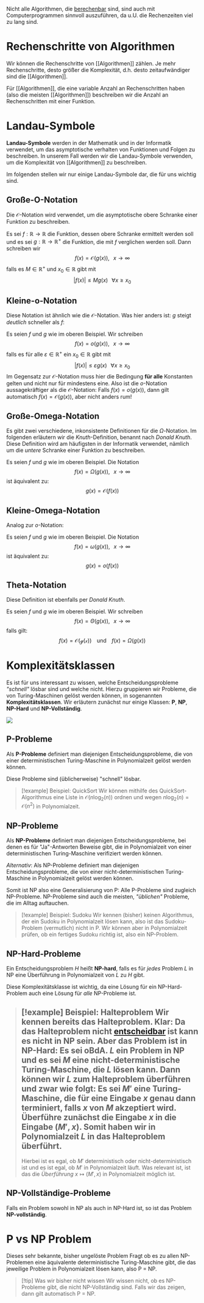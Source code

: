 Nicht alle Algorithmen, die [berechenbar](Berechenbarkeit.md) sind, sind auch mit Computerprogrammen sinnvoll auszuführen, da u.U. die Rechenzeiten viel zu lang sind.

# Rechenschritte von Algorithmen

Wir können die Rechenschritte von [[Algorithmen]] zählen. Je mehr Rechenschritte, desto größer die Komplexität, d.h. desto zeitaufwändiger sind die [[Algorithmen]].

Für [[Algorithmen]], die eine variable Anzahl an Rechenschritten haben (also die meisten [[Algorithmen]]) beschreiben wir die Anzahl an Rechenschritten mit einer Funktion.

# Landau-Symbole

**Landau-Symbole** werden in der Mathematik und in der Informatik verwendet, um das asymptotische verhalten von Funktionen und Folgen zu beschreiben. In unserem Fall werden wir die Landau-Symbole verwenden, um die Komplexität von [[Algorithmen]] zu beschreiben.

Im folgenden stellen wir nur einige Landau-Symbole dar, die für uns wichtig sind.

## Große-O-Notation

Die $\mathcal{O}$-Notation wird verwendet, um die asymptotische obere Schranke einer Funktion zu beschreiben.

Es sei $f:\mathbb{R} \to \mathbb{R}$ die Funktion, dessen obere Schranke ermittelt werden soll und es sei $g:\mathbb{R} \to \mathbb{R}^+$ die Funktion, die mit $f$ verglichen werden soll.
Dann schreiben wir
$$f(x) = \mathcal{O}(g(x)), \hspace{8pt} x \to \infty$$
falls es $M \in \mathbb{R}^+$ und $x_{0}\in \mathbb{R}$ gibt mit
$$|f(x)| \le Mg(x) \hspace{8pt} \forall x \ge x_0$$

## Kleine-o-Notation

Diese Notation ist ähnlich wie die $\mathcal{O}$-Notation. Was hier anders ist: $g$ steigt *deutlich* schneller als $f$:

Es seien $f$ und $g$ wie im oberen Beispiel. Wir schreiben
$$f(x) = o(g(x)), \hspace{8pt} x \to \infty$$
falls es für alle $\varepsilon \in \mathbb{R}^+$ ein $x_{0}\in \mathbb{R}$ gibt mit
$$|f(x)| \le \varepsilon g(x) \hspace{8pt} \forall x \ge x_0$$
Im Gegensatz zur $\mathcal{O}$-Notation muss hier die Bedingung **für alle** Konstanten gelten und nicht nur für mindestens eine. Also ist die $o$-Notation aussagekräftiger als die $\mathcal{O}$-Notation: Falls $f(x) = o(g(x))$, dann gilt automatisch $f(x) = \mathcal{O}(g(x))$, aber nicht anders rum!

## Große-Omega-Notation

Es gibt zwei verschiedene, inkonsistente Definitionen für die $\Omega$-Notation. Im folgenden erläutern wir die *Knuth*-Definition, benannt nach *Donald Knuth*. Diese Definition wird am häufigsten in der Informatik verwendet, nämlich um die *untere* Schranke einer Funktion zu beschreiben.

Es seien $f$ und $g$ wie im oberen Beispiel. Die Notation
$$f(x) = \Omega(g(x)), \hspace{8pt} x \to \infty$$
ist äquivalent zu:
$$g(x) = \mathcal{O}(f(x))$$

## Kleine-Omega-Notation

Analog zur $o$-Notation:

Es seien $f$ und $g$ wie im oberen Beispiel. Die Notation
$$f(x) = \omega(g(x)), \hspace{8pt} x \to \infty$$
ist äquivalent zu:
$$g(x) = o(f(x))$$

## Theta-Notation

Diese Definition ist ebenfalls per *Donald Knuth*.

Es seien $f$ und $g$ wie im oberen Beispiel. Wir schreiben
$$f(x) = \Theta(g(x)), \hspace{8pt} x \to \infty$$
falls gilt:
$$f(x) = \mathcal{O(g(x))} \hspace{8pt} \text{ und } \hspace{8pt} f(x) = \Omega(g(x))$$

# Komplexitätsklassen

Es ist für uns interessant zu wissen, welche Entscheidungsprobleme *"schnell"* lösbar sind und welche nicht. Hierzu gruppieren wir Probleme, die von Turing-Maschinen gelöst werden können, in sogenannten **Komplexitätsklassen**. Wir erläutern zunächst nur einige Klassen: **P**, **NP**, **NP-Hard** und **NP-Vollständig**.

<img src="https://upload.wikimedia.org/wikipedia/commons/thumb/a/a0/P_np_np-complete_np-hard.svg/600px-P_np_np-complete_np-hard.svg.png" style="background: white"/>

## P-Probleme

Als **P-Probleme** definiert man diejenigen Entscheidungsprobleme, die von einer deterministischen Turing-Maschine in Polynomialzeit gelöst werden können.

Diese Probleme sind (üblicherweise) "schnell" lösbar.

>[!example] Beispiel: QuickSort
>Wir können mithilfe des QuickSort-Algorithmus eine Liste in $\mathcal{O}(n \log_2(n))$ ordnen und wegen $n \log_{2}(n)= \mathcal{O}(n^2)$ in Polynomialzeit.

## NP-Probleme

Als **NP-Probleme** definiert man diejenigen Entscheidungsprobleme, bei denen es für "Ja"-Antworten Beweise gibt, die in Polynomialzeit von einer deterministischen Turing-Maschine verifiziert werden können.

*Alternativ*: Als NP-Probleme definiert man diejenigen Entscheidungsprobleme, die von einer nicht-deterministischen Turing-Maschine in Polynomialzeit gelöst werden können.

Somit ist NP also eine Generalisierung von P: Alle P-Probleme sind zugleich NP-Probleme. NP-Probleme sind auch die meisten, *"üblichen"* Probleme, die im Alltag auftauchen.

>[!example] Beispiel: Sudoku
>Wir kennen (bisher) keinen Algorithmus, der ein Sudoku in Polynomialzeit lösen kann, also ist das Sudoku-Problem (vermutlich) nicht in P.
>Wir können aber in Polynomialzeit prüfen, ob ein fertiges Sudoku richtig ist, also ein NP-Problem.

## NP-Hard-Probleme

Ein Entscheidungsproblem $H$ heißt **NP-hard**, falls es für *jedes* Problem $L$ in NP eine Überführung in Polynomialzeit von $L$ zu $H$ gibt.

Diese Komplexitätsklasse ist wichtig, da eine Lösung für ein NP-Hard-Problem auch eine Lösung für *alle* NP-Probleme ist.

>[!example] Beispiel: Halteproblem
>Wir kennen bereits das Halteproblem. Klar: Da das Halteproblem nicht [entscheidbar](Berechenbarkeit.md#Kategorien%20der%20Berechenbarkeit) ist kann es nicht in NP sein.
>Aber das Problem ist in NP-Hard: Es sei oBdA. $L$ ein Problem in NP und es sei $M$ eine nicht-deterministische Turing-Maschine, die $L$ lösen kann. Dann können wir $L$ zum Halteproblem überführen und zwar wie folgt:
>Es sei $M'$ eine Turing-Maschine, die für eine Eingabe $x$ genau dann terminiert, falls $x$ von $M$ akzeptiert wird. Überführe zunächst die Eingabe $x$ in die Eingabe $(M', x)$. Somit haben wir in Polynomialzeit $L$ in das Halteproblem überführt.
>---
>Hierbei ist es egal, ob $M'$ deterministisch oder nicht-deterministisch ist und es ist egal, ob $M'$ in Polynomialzeit läuft. Was relevant ist, ist das die *Überführung* $x \mapsto (M', x)$ in Polynomialzeit möglich ist.

## NP-Vollständige-Probleme

Falls ein Problem sowohl in NP als auch in NP-Hard ist, so ist das Problem **NP-vollständig**.

# P vs NP Problem

Dieses sehr bekannte, bisher ungelöste Problem Fragt ob es zu allen NP-Problemen eine äquivalente deterministische Turing-Maschine gibt, die das jeweilige Problem in Polynomialzeit lösen kann, also P = NP.

>[!tip] Was wir bisher nicht wissen
>Wir wissen nicht, ob es NP-Probleme gibt, die nicht NP-Vollständig sind. Falls wir das zeigen, dann gilt automatisch P = NP.